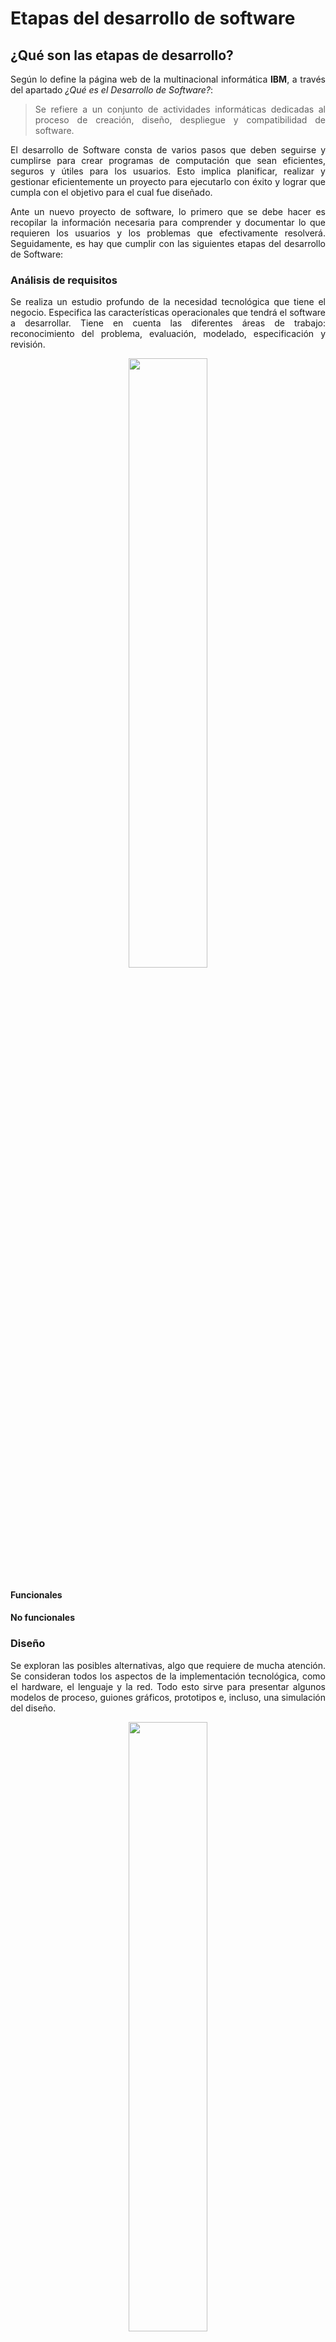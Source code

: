 # Etapas del desarrollo de software
<div align="justify">

## ¿Qué son las etapas de desarrollo? <!-- Por cada etapa, adjuntar una imagen relacionada -->

Según lo define la página web de la multinacional informática **IBM**, a través del apartado *¿Qué es el Desarrollo de Software?*:

> Se refiere a un conjunto de actividades informáticas dedicadas al proceso de creación, diseño, despliegue y compatibilidad de software.

El desarrollo de Software consta de varios pasos que deben seguirse y cumplirse para crear programas de computación que sean eficientes, seguros y útiles para los usuarios. Esto implica planificar, realizar y gestionar eficientemente un proyecto para ejecutarlo con éxito y lograr que cumpla con el objetivo para el cual fue diseñado.

Ante un nuevo proyecto de software, lo primero que se debe hacer es recopilar la información necesaria para comprender y documentar lo que requieren los usuarios y los problemas que efectivamente resolverá. Seguidamente, es hay que cumplir con las siguientes etapas del desarrollo de Software:

### Análisis de requisitos

Se realiza un estudio profundo de la necesidad tecnológica que tiene el negocio. Especifica las características operacionales que tendrá el software a desarrollar. Tiene en cuenta las diferentes áreas de trabajo: reconocimiento del problema, evaluación, modelado, especificación y revisión.

<div align=center>
<img src='https://th.bing.com/th/id/R.49ec5d75a8969f250217f5e8cd28ab6e?rik=FNylhIpSPPXAWQ&pid=ImgRaw&r=0' width=50% height=50%/>
</div>

#### Funcionales

#### No funcionales

### Diseño

Se exploran las posibles alternativas, algo que requiere de mucha atención. Se consideran todos los aspectos de la implementación tecnológica, como el hardware, el lenguaje y la red. Todo esto sirve para presentar algunos modelos de proceso, guiones gráficos, prototipos e, incluso, una simulación del diseño.

<div align=center>
<img src='https://th.bing.com/th/id/R.8569b60c0ee16e15e101300137498da2?rik=Xe7h0WrTYdPNMw&pid=ImgRaw&r=0' width=50% height=50%/>
</div>

### Codificación y compilación

Es la etapa medular del desarrollo, ya que implica crear el código con el lenguaje de programación indicado para producir el software. Para ello, se deben identificar correctamente las variables y su alcance, crear algoritmos y estructuras de datos adecuadas, garantizar una lógica de aplicación sencilla y documentar el código.

<div align=center>
<img src='https://th.bing.com/th/id/OIP.R-hMkPGw3eCRG68e_MletwAAAA?rs=1&pid=ImgDetMain' width=50% height=50%/>
</div>

### Pruebas

Esta fase es crucial porque, antes de llegar al usuario, hay que comprobar que el programa ejecute las tareas especificadas. Además, sirve para detectar fallas y analizar el rendimiento del software. Aunque el desarrollador hace sus propias pruebas, se recomienda que también sean realizadas por alguien más.

<div align=center>
<img src='https://image.freepik.com/vector-gratis/proceso-desarrollo-aplicaciones-pruebas-depuracion-software-antivirus-captura-errores_4968-747.jpg' width=50% height=50%/>
</div>

#### Unitarias

#### De integración

### Explotación

Se trata de habilitar el software para que el usuario lo utilice y así resolver cualquier problema o duda que se le presente. Previamente, se debe planificar el entorno considerando las dependencias entre los diferentes elementos que conforman el programa. Para ello, se analiza que no existan problemas de compatibilidad.

<div align=center>
<img src='https://th.bing.com/th/id/R.369adcdb4ec3fe6761abfdcf6e64437e?rik=p4s%2b8GlhaH11zg&pid=ImgRaw&r=0' width=50% height=50%/>
</div>

### Mantenimiento

Aunque se crea que al poner en práctica el software se acaba el trabajo, esto no es así. Y es que es esencial mantener, optimizar y mejorar el programa para eliminar los errores detectados, adaptar nuevas necesidades o añadir nuevas funcionalidades. Esto significa que se requiere hacer actualizaciones frecuentes.

<div align=center>
<img src='https://www.rade.ir/wp-content/uploads/2021/12/Sandogh-Ahrimi.jpg' width=50% height=50%/>
</div>

### Documentación

Se debe dejar registro documentado de todo el proceso y cada una de las etapas del proyecto, considerando las modelaciones, los diagramas, las pruebas, el objetivo de las eventuales correcciones, la usabilidad y las posibles adecuaciones al sistema. También, deben realizarse el manual de usuario y el manual técnico.

<div align=center>
<img src='https://th.bing.com/th/id/R.f9191786349978f7f8f082806f5db950?rik=NNwcIvChcqwY3w&pid=ImgRaw&r=0' width=50% height=50%/>
</div>

## Video-resumen

<iframe width="560" height="315" src="https://www.youtube.com/embed/yQxwbZsL14Y?si=bL_fdnYKWohgtg2S" title="YouTube video player" frameborder="0" allow="accelerometer; autoplay; clipboard-write; encrypted-media; gyroscope; picture-in-picture; web-share" allowfullscreen></iframe>

</div>
